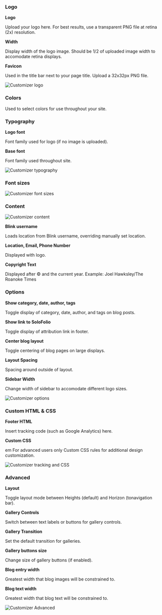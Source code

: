 ### Logo

__Logo__

Upload your logo here. For best results, use a transparent PNG file at retina (2x) resolution.

__Width__

Display width of the logo image. Should be 1/2 of uploaded image width to accomodate retina displays.

__Favicon__

Used in the title bar next to your page title. Upload a 32x32px PNG file.

![Customizer logo](img/appearance-customizer-logo.png)


### Colors
Used to select colors for use throughout your site.

### Typography

__Logo font__

Font family used for logo (if no image is uploaded).

__Base font__

Font family used throughout site.

![Customizer typography](img/appearance-customizer-typography.png)


### Font sizes
![Customizer font sizes](img/appearance-customizer-font-sizes.png)


### Content
![Customizer content](img/appearance-customizer-content.png)

__Blink username__

Loads location from Blink username, overriding manually set location.

__Location, Email, Phone Number__

Displayed with logo.

__Copyright Text__

Displayed after © and the current year. Example: Joel Hawksley/The Roanoke Times


### Options

__Show category, date, author, tags__

Toggle display of category, date, author, and tags on blog posts.

__Show link to SoloFolio__

Toggle display of attribution link in footer.

__Center blog layout__

Toggle centering of blog pages on large displays.

__Layout Spacing__

Spacing around outside of layout.

__Sidebar Width__

Change width of sidebar to accomodate different logo sizes.

![Customizer options](img/appearance-customizer-options.png)


### Custom HTML &amp; CSS

__Footer HTML__

Insert tracking code (such as Google Analytics) here.

__Custom CSS__

em For advanced users only
Custom CSS rules for additional design customization.

![Customizer tracking and CSS](img/appearance-customizer-tracking-css.png)


### Advanced

__Layout__

Toggle layout mode between Heights (default) and Horizon (tonavigation bar).

__Gallery Controls__

Switch between text labels or buttons for gallery controls.

__Gallery Transition__

Set the default transition for galleries.

__Gallery buttons size__

Change size of gallery buttons (if enabled).

__Blog entry width__

Greatest width that blog images will be constrained to.

__Blog text width__

Greatest width that blog text will be constrained to.

![Customizer Advanced](img/appearance-customizer-advanced.png)
